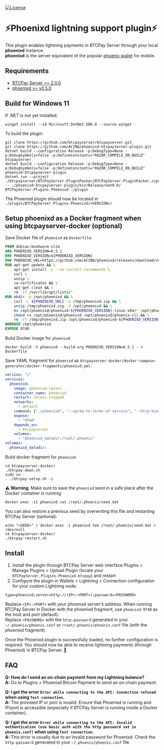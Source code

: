 [![License](https://img.shields.io/badge/license-Apache%202.0-blue.svg)](LICENSE)

# ⚡Phoenixd lightning support plugin⚡

This plugin enables lightning payments in BTCPay Server through your local **phoenixd** instance.<br>
**phoenixd** is the server equivalent of the popular [phoenix wallet](https://github.com/ACINQ/phoenix) for mobile.

## Requirements
- [BTCPay Server >= 2.0.0](https://github.com/btcpayserver)
- [phoenixd >= v0.5.0](https://github.com/ACINQ/phoenixd)

## Build for Windows 11
If .NET is not yet installed:
```shell
winget install --id Microsoft.DotNet.SDK.8 --source winget
```
To build the plugin:
```shell
git clone https://github.com/btcpayserver/btcpayserver.git
git clone https://github.com/ACINQ/phoenixd-btcpayserver-plugin.git
dotnet build --configuration Release -p:DebugType=None -p:DebugSymbols=false -p:DefineConstants="RAZOR_COMPILE_ON_BUILD" btcpayserver
dotnet build --configuration Release -p:DebugType=None -p:DebugSymbols=false -p:DefineConstants="RAZOR_COMPILE_ON_BUILD" phoenixd-btcpayserver-plugin
dotnet run --project ./btcpayserver/BTCPayServer.PluginPacker/BTCPayServer.PluginPacker.csproj -- ./phoenixd-btcpayserver-plugin/bin/Release/net8.0/ BTCPayServer.Plugins.Phoenixd ./plugin
```
The Phoenixd plugin should now be located in `./plugin/BTCPayServer.Plugins.Phoenixd/<VERSION>/`

## Setup phoenixd as a Docker fragment when using btcpayserver-docker (optional)
Save Docker file of `phoenixd` as `Dockerfile`:
```Dockerfile
FROM debian:bookworm-slim
ARG PHOENIXD_VERSION=0.5.1
ENV PHOENIXD_VERSION=${PHOENIXD_VERSION}
ENV PHOENIXD_URL=https://github.com/ACINQ/phoenixd/releases/download/v${PHOENIXD_VERSION}/phoenixd-${PHOENIXD_VERSION}-linux-x64.zip
RUN apt-get update && \
    apt-get install -y --no-install-recommends \
    curl \
    unzip \
    ca-certificates && \
    apt-get clean && \
    rm -rf /var/lib/apt/lists/*
RUN mkdir -p /opt/phoenixd && \
    curl -L ${PHOENIXD_URL} -o /tmp/phoenixd.zip && \
    unzip /tmp/phoenixd.zip -d /opt/phoenixd && \
    mv /opt/phoenixd/phoenixd-${PHOENIXD_VERSION}-linux-x64/* /opt/phoenixd && \
    chmod +x /opt/phoenixd/phoenixd /opt/phoenixd/phoenix-cli && \
    rm -rf /tmp/phoenixd.zip /opt/phoenixd/phoenixd-${PHOENIXD_VERSION}-linux-x64
WORKDIR /opt/phoenixd
EXPOSE 9740
```
Build Docker image for `phoenixd`:
```shell
docker build -t phoenixd --build-arg PHOENIXD_VERSION=0.5.1 - < Dockerfile
```
Save YAML fragment for `phoenixd` as `btcpayserver-docker/docker-compose-generator/docker-fragments/phoenixd.yml`:
```yaml
version: "1"
services:
  phoenixd:
    image: phoenixd:latest
    container_name: phoenixd
    restart: unless-stopped
    networks:
      - default
    command: ["./phoenixd", "--agree-to-terms-of-service", "--http-bind-ip=0.0.0.0", "--chain=${NBITCOIN_NETWORK:-regtest}"]
    expose:
      - "9740"
    depends_on:
      - btcpayserver
    volumes:
      - "phoenixd_datadir:/root/.phoenix"
volumes:
  phoenixd_datadir:
```
Build docker fragment for `phoenixd`:
```shell
cd btcpayserver-docker/
./btcpay-down.sh
sudo su -
. ./btcpay-setup.sh -i
```
⚠️ **Warning**: Make sure to save the `phoenixd` seed in a safe place after the Docker container is running:
```shell
docker exec -it phoenixd cat /root/.phoenix/seed.dat
```
You can also restore a previous seed by overwriting this file and restarting BTCPay Server (optional):
```shell
echo "<SEED>" | docker exec -i phoenixd tee /root/.phoenix/seed.dat > /dev/null
cd btcpayserver-docker/
./btcpay-restart.sh
```

## Install
1. Install the plugin through BTCPay Server web interface Plugins > Manage Plugins > Upload Plugin (locate your `BTCPayServer.Plugins.Phoenixd.btcpay`) and restart
2. Configure the plugin in Wallets > Lightning > Connection configuration for your custom Lightning node:
```
type=phoenixd;server=http://<IP>:<PORT>/;password=<PASSWORD>
```
Replace `<IP>:<PORT>` with your phoenixd server's address. When running BTCPay Server in Docker with the phoenixd fragment, use `phoenixd:9740` as the host and port (default).<br>
Replace `<PASSWORD>` with the `http-password` generated in your `~/.phoenix/phoenix.conf` or `/root/.phoenix/phoenix.conf` file (with the phoenixd fragment).

Once the Phoenixd plugin is successfully loaded, no further configuration is required. You should now be able to receive lightning payments (through Phoenixd) in BTCPay Server. 🚀

## FAQ
**Q: How do I send an on-chain payment from my Lightning balance?**<br>
**A:** Go to Plugins > Phoenixd Bitcoin Payment to send an on-chain payment.

**Q: I get the error `Error while connecting to the API: Connection refused` when using `Test connection`.**<br>
**A:** The provided IP or port is invalid. Ensure that Phoenixd is running and IP/port is accessible (especially if BTCPay Server is running inside a Docker container).

**Q: I get the error `Error while connecting to the API: Invalid authentication (use basic auth with the http password set in phoenix.conf)` when using `Test connection`.**<br>
**A:** This error is usually due to an invalid password for Phoenixd. Check the `http-password` generated in your `~/.phoenix/phoenix.conf` file.
